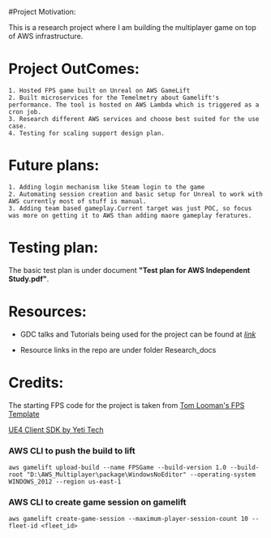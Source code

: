 #Project Motivation:

This is a research project where I am building the multiplayer game on top of AWS infrastructure.

# Project OutComes:

	1. Hosted FPS game built on Unreal on AWS GameLift
	2. Built microservices for the Temelmetry about Gamelift's performance. The tool is hosted on AWS Lambda which is triggered as a cron job. 
	3. Research different AWS services and choose best suited for the use case.
	4. Testing for scaling support design plan. 

# Future plans:
	1. Adding login mechanism like Steam login to the game
	2. Automating session creation and basic setup for Unreal to work with AWS currently most of stuff is manual.
	3. Adding team based gameplay.Current target was just POC, so focus was more on getting it to AWS than adding maore gameplay feratures.
	
# Testing plan:
The basic test plan is under document **"Test plan for AWS Independent Study.pdf"**.

# Resources:
- GDC talks and Tutorials being used for the project can be found at *[link](https://docs.google.com/spreadsheets/d/1rYbCugIDJeewsHSxHRQ65mhBmB13Ui00EbTWOu1p5P4/edit?usp=sharing)*

- Resource links in the repo are under folder Research_docs

# Credits:
The starting FPS code for the project is taken from [Tom Looman's FPS Template](https://www.tomlooman.com/fps-template/)

[UE4 Client SDK by Yeti Tech](https://github.com/YetiTech-Studios/UE4GameLiftClientSDK/tree/688cc418cc3b7fe8e0eaae5aefbb3758ddc89120)

### AWS CLI to push the build to lift
`aws gamelift upload-build --name FPSGame --build-version 1.0 --build-root "D:\AWS_Multiplayer\package\WindowsNoEditor" --operating-system WINDOWS_2012 --region us-east-1`

### AWS CLI to create game session on gamelift
`aws gamelift create-game-session --maximum-player-session-count 10 --fleet-id <fleet_id>`
